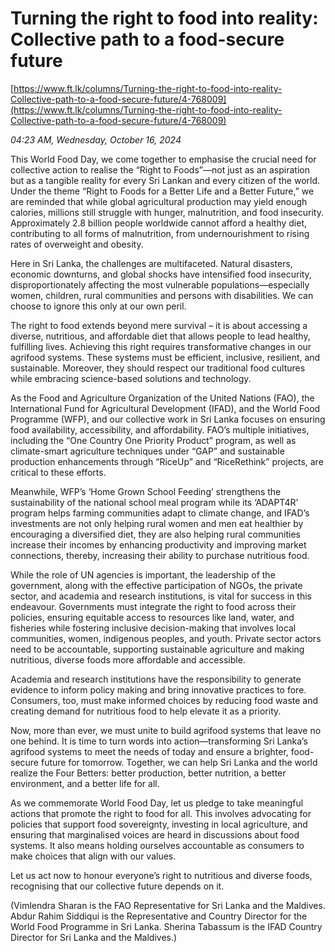 # Turning the right to food into reality: Collective path to a food-secure future

[https://www.ft.lk/columns/Turning-the-right-to-food-into-reality-Collective-path-to-a-food-secure-future/4-768009](https://www.ft.lk/columns/Turning-the-right-to-food-into-reality-Collective-path-to-a-food-secure-future/4-768009)

*04:23 AM, Wednesday, October 16, 2024*

This World Food Day, we come together to emphasise the crucial need for collective action to realise the “Right to Foods”—not just as an aspiration but as a tangible reality for every Sri Lankan and every citizen of the world. Under the theme “Right to Foods for a Better Life and a Better Future,” we are reminded that while global agricultural production may yield enough calories, millions still struggle with hunger, malnutrition, and food insecurity. Approximately 2.8 billion people worldwide cannot afford a healthy diet, contributing to all forms of malnutrition, from undernourishment to rising rates of overweight and obesity.

Here in Sri Lanka, the challenges are multifaceted. Natural disasters, economic downturns, and global shocks have intensified food insecurity, disproportionately affecting the most vulnerable populations—especially women, children, rural communities and persons with disabilities. We can choose to ignore this only at our own peril.

The right to food extends beyond mere survival – it is about accessing a diverse, nutritious, and affordable diet that allows people to lead healthy, fulfilling lives. Achieving this right requires transformative changes in our agrifood systems. These systems must be efficient, inclusive, resilient, and sustainable. Moreover, they should respect our traditional food cultures while embracing science-based solutions and technology.

As the Food and Agriculture Organization of the United Nations (FAO), the International Fund for Agricultural Development (IFAD), and the World Food Programme (WFP), and our collective work in Sri Lanka focuses on ensuring food availability, accessibility, and affordability. FAO’s multiple initiatives, including the “One Country One Priority Product” program, as well as climate-smart agriculture techniques under “GAP” and sustainable production enhancements through “RiceUp” and “RiceRethink” projects, are critical to these efforts.

Meanwhile, WFP’s ‘Home Grown School Feeding’ strengthens the sustainability of the national school meal program while its ‘ADAPT4R’ program helps farming communities adapt to climate change, and IFAD’s investments are not only helping rural women and men eat healthier by encouraging a diversified diet, they are also helping rural communities increase their incomes by enhancing productivity and improving market connections, thereby, increasing their ability to purchase nutritious food.

While the role of UN agencies is important, the leadership of the government, along with the effective participation of NGOs, the private sector, and academia and research institutions, is vital for success in this endeavour. Governments must integrate the right to food across their policies, ensuring equitable access to resources like land, water, and fisheries while fostering inclusive decision-making that involves local communities, women, indigenous peoples, and youth. Private sector actors need to be accountable, supporting sustainable agriculture and making nutritious, diverse foods more affordable and accessible.

Academia and research institutions have the responsibility to generate evidence to inform policy making and bring innovative practices to fore. Consumers, too, must make informed choices by reducing food waste and creating demand for nutritious food to help elevate it as a priority.

Now, more than ever, we must unite to build agrifood systems that leave no one behind. It is time to turn words into action—transforming Sri Lanka’s agrifood systems to meet the needs of today and ensure a brighter, food-secure future for tomorrow. Together, we can help Sri Lanka and the world realize the Four Betters: better production, better nutrition, a better environment, and a better life for all.

As we commemorate World Food Day, let us pledge to take meaningful actions that promote the right to food for all. This involves advocating for policies that support food sovereignty, investing in local agriculture, and ensuring that marginalised voices are heard in discussions about food systems. It also means holding ourselves accountable as consumers to make choices that align with our values.

Let us act now to honour everyone’s right to nutritious and diverse foods, recognising that our collective future depends on it.

(Vimlendra Sharan is the FAO Representative for Sri Lanka and the Maldives. Abdur Rahim Siddiqui is the Representative and Country Director for the World Food Programme in Sri Lanka. Sherina Tabassum is the IFAD Country Director for Sri Lanka and the Maldives.)


